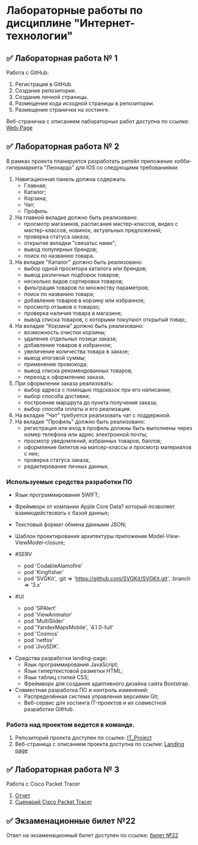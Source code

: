 # Лабораторные работы по дисциплине "Интернет-технологии"

## ✅ Лабораторная работа № 1

Работа с GitHub: 
1. Регистрация в GitHub.
2. Создание репозитория.
3. Создание личной страницы.
4. Размещение кода исходной страницы в репозитории.
5. Размещение странички на хостинге.

Веб-страничка с описанием лабораторных работ доступна по ссылке: [Web-Page](https://tormaks.github.io/it-labs/)

## ✅ Лабораторная работа № 2

В рамках проекта планируется разработать ритейл приложение хобби-гипермаркета "Леонардо" для IOS со следующими требованиями:
1. Навигационная панель должна содержать:
   * Главная;
   * Каталог;
   * Корзина;
   * Чат;
   * Профиль.
2. На главной вкладке должно быть реализовано:
   * просмотр магазинов, расписания мастер-классов, видео с мастер-классов, новинок, актуальных предложений;
   * проверка статуса заказа;
   * открытие вкладки "связатьс нами";
   * вывод популярных брендов;
   * поиск по названию товара.
3. На вкладке "Каталог" должно быть реализовано:
   * выбор одной просмтора каталога или брендов;
   * вывод различных подборок товаров;
   * несколько видов сортировки товаров;
   * фильтрация товаров по множеству параметров;
   * поиск по названию товара;
   * добавление товаров в корзину или избранное;
   * просмотр отзывов о товарах;
   * проверка наличия товара в магазине;
   * вывод списка товаров, с которыми покупают открытый товар;.
4. На вкладке "Корзина" должно быть реализовано:
   * возможность очистки корзины;
   * удаление отдельных позици заказа;
   * добавление товаров в избранное;
   * увеличение количества товара в заказе;
   * вывод итоговой суммы;
   * применение промокода;
   * вывод списка рекомендованных товаров;
   * переход к оформлению заказа.
5. При оформлении заказа реализовать:
   * выбор адреса с помощью подсказок при его написании;
   * выбор способа доставки;
   * построение маршрута до пункта получения заказа;
   * выбор способа оплаты и его реализация.
6. На вкладке "Чат" требуется реализовать чат с поддержкой.
7. На вкладке "Профиль" должно быть реализовано:
   * регистрация или вход в профиль должны быть выполнены через номер телефона или адрес электронной почты;
   * просмотр уведомлений, избранных товаров, баллов;
   * оформление билетов на матсер-классы и просмотр материалов с них;
   * проверка статуса заказа;
   * редактирование личных данных.

### Используемые средства разработки ПО


   + Язык программирования SWIFT;
   + Фреймворк от компании Apple Core Data? который позволяет  взаимодействовать с базой данных;
   + Текстовый формат обмена данными JSON;
   + Шаблон проектирования архитектуры приложения Model-View-ViewModel-closure;
   + #SERV
      * pod 'CodableAlamofire'
      * pod 'Kingfisher'
      * pod 'SVGKit', :git => 'https://github.com/SVGKit/SVGKit.git', :branch => '3.x'

   + #UI
      * pod 'SPAlert'
      * pod 'ViewAnimator'
      * pod 'MultiSlider'
      * pod 'YandexMapsMobile', '4.1.0-full'
      * pod 'Cosmos'
      * pod 'netfox'
      * pod 'JivoSDK'.
* Средства разработки landing-page: 
   + Язык программирования JavaScript;
   + Язык гипертекстовой разметки HTML;
   + Язык таблиц стилей CSS;
   + Фреймворк для создания адаптивного дизайна сайта Bootstrap.
* Совместная разработка ПО и контроль изменений:
   + Распределённая система управления версиями Git;
   + Веб-сервис для хостинга IT-проектов и их совместной разработки GitHub.

### Работа над проектом ведется в команде.
1. Репозиторий проекта доступен по ссылке: [IT_Project](https://github.com/DaryaProsyakova/IT_project)
2. Веб-страница с описанием проекта доступна по ссылке: [Landing page](https://github.com/DaryaProsyakova/IT_project)

## ✅ Лабораторная работа № 3
Работа с Cisco Packet Tracer
1. [Отчет](src/CPT/IT_LR3_Torchinskii_IDM-22-01.docx)
2. [Сценарий Cisco Packet Tracer](src/CPT/IT_LR3_Torchinskii_IDM-22-01.pka)

## ✅ Экзаменационные билет №22

Ответ на экзаменационный билет доступен по ссылке:
[билет №22](https://github.com/stankin/inet-2022/wiki/exam22)
